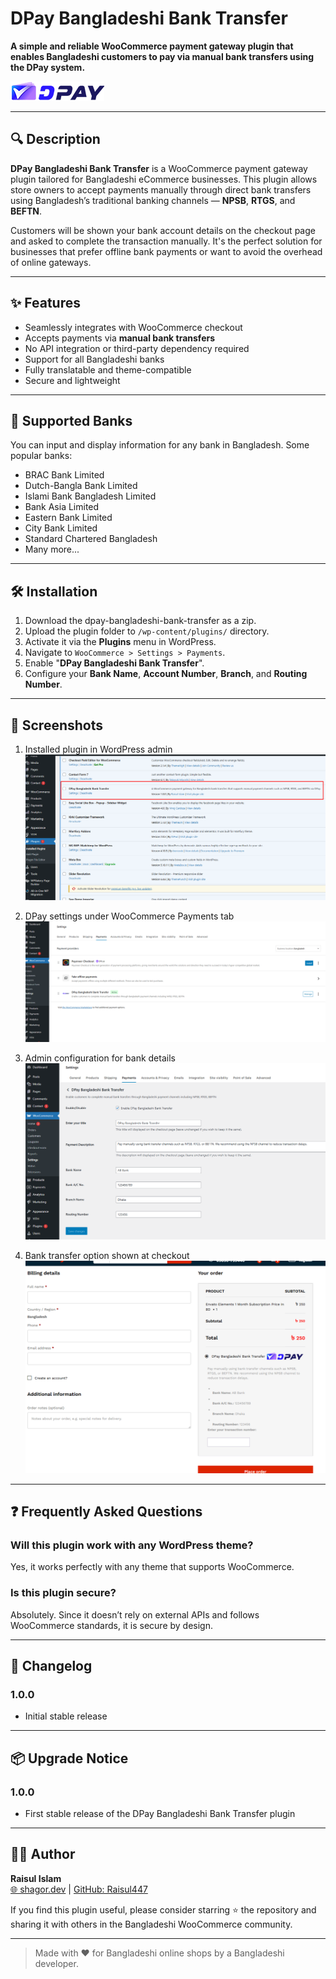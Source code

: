 
# DPay Bangladeshi Bank Transfer

**A simple and reliable WooCommerce payment gateway plugin that enables Bangladeshi customers to pay via manual bank transfers using the DPay system.**

![DPay Logo](dpay-bangladeshi-bank-transfer/assets/dpay-logo.png)

---

## 🔍 Description

**DPay Bangladeshi Bank Transfer** is a WooCommerce payment gateway plugin tailored for Bangladeshi eCommerce businesses. This plugin allows store owners to accept payments manually through direct bank transfers using Bangladesh’s traditional banking channels — **NPSB**, **RTGS**, and **BEFTN**.

Customers will be shown your bank account details on the checkout page and asked to complete the transaction manually. It's the perfect solution for businesses that prefer offline bank payments or want to avoid the overhead of online gateways.

---

## ✨ Features

- Seamlessly integrates with WooCommerce checkout
- Accepts payments via **manual bank transfers**
- No API integration or third-party dependency required
- Support for all Bangladeshi banks
- Fully translatable and theme-compatible
- Secure and lightweight

---

## 🏦 Supported Banks

You can input and display information for any bank in Bangladesh. Some popular banks:

- BRAC Bank Limited  
- Dutch-Bangla Bank Limited  
- Islami Bank Bangladesh Limited  
- Bank Asia Limited  
- Eastern Bank Limited  
- City Bank Limited  
- Standard Chartered Bangladesh
- Many more...

---

## 🛠️ Installation

1. Download the dpay-bangladeshi-bank-transfer as a zip.
2. Upload the plugin folder to `/wp-content/plugins/` directory.
3. Activate it via the **Plugins** menu in WordPress.
4. Navigate to `WooCommerce > Settings > Payments`.
5. Enable "**DPay Bangladeshi Bank Transfer**".
6. Configure your **Bank Name**, **Account Number**, **Branch**, and **Routing Number**.

---

## 📸 Screenshots

1. Installed plugin in WordPress admin  
   ![Installed Plugin](dpay-bangladeshi-bank-transfer/assets/screenshot-1.png)

2. DPay settings under WooCommerce Payments tab  
   ![WooCommerce Settings](dpay-bangladeshi-bank-transfer/assets/screenshot-2.png)

3. Admin configuration for bank details  
   ![Configuration Page](dpay-bangladeshi-bank-transfer/assets/screenshot-3.png)

4. Bank transfer option shown at checkout  
   ![Checkout Page](dpay-bangladeshi-bank-transfer/assets/screenshot-4.png)

---

## ❓ Frequently Asked Questions

### Will this plugin work with any WordPress theme?  
Yes, it works perfectly with any theme that supports WooCommerce.

### Is this plugin secure?  
Absolutely. Since it doesn’t rely on external APIs and follows WooCommerce standards, it is secure by design.

---

## 🧾 Changelog

### 1.0.0
- Initial stable release

---

## 📦 Upgrade Notice

### 1.0.0
- First stable release of the DPay Bangladeshi Bank Transfer plugin

---

## 👨‍💻 Author

**Raisul Islam**  
[🌐 shagor.dev](https://shagor.dev) | [GitHub: Raisul447](https://github.com/Raisul447)

If you find this plugin useful, please consider starring ⭐ the repository and sharing it with others in the Bangladeshi WooCommerce community.

---

> Made with ❤️ for Bangladeshi online shops by a Bangladeshi developer.
